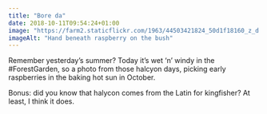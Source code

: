 ```yaml
---
title: "Bore da"
date: 2018-10-11T09:54:24+01:00
image: "https://farm2.staticflickr.com/1963/44503421824_50d1f18160_z_d.jpg"
imageAlt: "Hand beneath raspberry on the bush"
---
```


Remember yesterday’s summer? Today it’s wet ‘n’ windy in the #ForestGarden, so a photo from those halcyon days, picking early raspberries in the baking hot sun in October. 

Bonus: did you know that halycon comes from the Latin for kingfisher? At least, I think it does.
